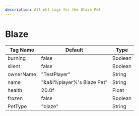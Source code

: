 ```yaml
---
description: All nbt tags for the Blaze Pet
---
```



# Blaze

| Tag Name     | Default                                                            | Type                                         |
| - | - | - |
| burning | false | Boolean |
| silent | false | Boolean |
| ownerName | "TestPlayer" | String |
| name | "&a&l%player%'s Blaze Pet" | String |
| health | 20.0f | Float |
| frozen | false | Boolean |
| PetType | "blaze" | String |
